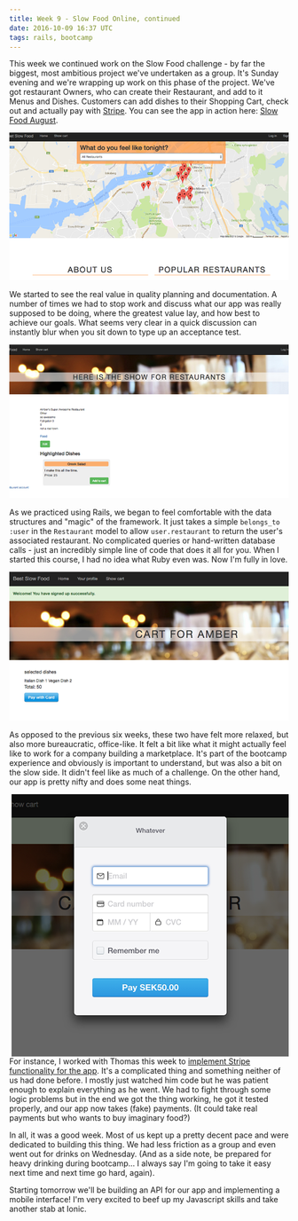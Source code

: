 ```yaml
---
title: Week 9 - Slow Food Online, continued
date: 2016-10-09 16:37 UTC
tags: rails, bootcamp
---
```

This week we continued work on the Slow Food challenge - by far the biggest, most ambitious project we've undertaken as a group. It's Sunday evening and we're wrapping up work on this phase of the project. We've got restaurant Owners, who can create their Restaurant, and add to it Menus and Dishes. Customers can add dishes to their Shopping Cart, check out and actually pay with [Stripe](https://stripe.com). You can see the app in action here: [Slow Food August](https://slow-food-august.herokuapp.com/).

![slow food screenshot one](images/slow-food-screenshots/slowfoodone.png)

We started to see the real value in quality planning and documentation. A number of times we had to stop work and discuss what our app was really supposed to be doing, where the greatest value lay, and how best to achieve our goals. What seems very clear in a quick discussion can instantly blur when you sit down to type up an acceptance test.

![slow food screenshot two](images/slow-food-screenshots/slowfoodtwo.png)

As we practiced using Rails, we began to feel comfortable with the data structures and "magic" of the framework. It just takes a simple `belongs_to :user` in the `Restaurant` model to allow `user.restaurant` to return the user's associated restaurant. No complicated queries or hand-written database calls - just an incredibly simple line of code that does it all for you. When I started this course, I had no idea what Ruby even was. Now I'm fully in love.

![slow food screenshot three](images/slow-food-screenshots/slowfoodthree.png)

As opposed to the previous six weeks, these two have felt more relaxed, but also more bureaucratic, office-like. It felt a bit like what it might actually feel like to work for a company building a marketplace. It's part of the bootcamp experience and obviously is important to understand, but was also a bit on the slow side. It didn't feel like as much of a challenge. On the other hand, our app is pretty nifty and does some neat things.

<img style="float: right;" src="images/slow-food-screenshots/slowfoodfour.png"> For instance, I worked with Thomas this week to [implement Stripe functionality for the app](https://medium.com/craft-academy/keeping-it-simple-3e7d9b186015#.ex9b3vuoq). It's a complicated thing and something neither of us had done before. I mostly just watched him code but he was patient enough to explain everything as he went. We had to fight through some logic problems but in the end we got the thing working, he got it tested properly, and our app now takes (fake) payments. (It could take real payments but who wants to buy imaginary food?)

In all, it was a good week. Most of us kept up a pretty decent pace and were dedicated to building this thing. We had less friction as a group and even went out for drinks on Wednesday. (And as a side note, be prepared for heavy drinking during bootcamp... I always say I'm going to take it easy next time and next time go hard, again).

Starting tomorrow we'll be building an API for our app and implementing a mobile interface! I'm very excited to beef up my Javascript skills and take another stab at Ionic.
